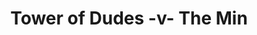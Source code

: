 ---
year: "2012"
serialNumber: "0418" 
game: "Tower of Dudes"
title: "Tower of Dudes -v- The Min"
gameLocation: ""
gameDate: ""
result: ""
resultType: ""
type: "game"
---